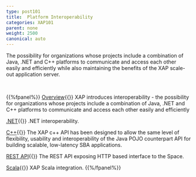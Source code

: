 ```yaml
---
type: post101
title:  Platform Interoperability
categories: XAP101
parent: none
weight: 2500
canonical: auto
---
```



The possibility for organizations whose projects include a combination of Java, .NET and C++ platforms to communicate and access each other easily and efficiently while also maintaining the benefits of the XAP scale-out application server.

<br>

{{%fpanel%}}
[Overview](./interoperability.html){{<wbr>}}
XAP introduces interoperability - the possibility for organizations whose projects include a combination of Java, .NET and C++ platforms to communicate and access each other easily and efficiently

[.NET]({{%currentneturl%}}/interoperability.html){{<wbr>}}
.NET interoperability.

[C++](./xap-cpp.html){{<wbr>}}
The XAP c++ API has been designed to allow the same level of flexibility, usability and interoperability of the Java POJO counterpart API for building scalable, low-latency SBA applications.

[REST API](./rest-service-overview.html){{<wbr>}}
The REST API exposing HTTP based interface to the Space.

[Scala](./scala.html){{<wbr>}}
XAP Scala integration.
{{%/fpanel%}}
